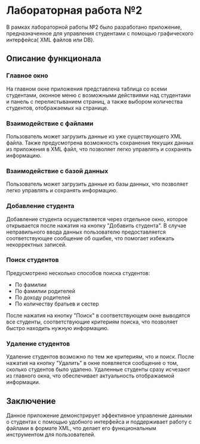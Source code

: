 # Лабораторная работа №2

В рамках лабораторной работы №2 было разработано приложение, предназначенное для управления  студентами с помощью графического интерфейса( XML файлов или DB).

## Описание функционала

### Главное окно

На главном окне приложения представлена таблица со всеми студентами, оконное меню с возможными действиями над студентами и панель с перелистыванием страниц, а также выбором количества студентов, отображаемых на странице.

### Взаимодействие с файлами

Пользователь может загрузить данные из уже существующего XML файла. Также предусмотрена возможность сохранения текущих данных из приложения в XML файл, что позволяет легко управлять и сохранять информацию.

### Взаимодействие с базой данных

Пользователь может загрузить данные из базы данных, что позволяет легко управлять и сохранять информацию.

### Добавление студента

Добавление студента осуществляется через отдельное окно, которое открывается после нажатия на кнопку "Добавить студента". В случае неправильного ввода данных пользователю предоставляется соответствующее сообщение об ошибке, что помогает избежать некорректных записей.

### Поиск студентов

Предусмотрено несколько способов поиска студентов: 
- По фамилии
- По фамилии родителей
- По доходу родителей 
- По количеству братьев и сестер

После нажатия на кнопку "Поиск" в соответствующем окне выводятся все студенты, соответствующие критериям поиска, что позволяет быстро находить нужную информацию.

### Удаление студентов

Удаление студентов возможно по тем же критериям, что и поиск. После нажатия на кнопку "Удалить" в окне появляется сообщение о том, сколько студентов было удалено. Удаленные студенты сразу исчезают из главного окна, что обеспечивает актуальность отображаемой информации.

## Заключение

Данное приложение демонстрирует эффективное управление данными о студентах с помощью удобного интерфейса и поддерживает работу с файлами в формате XML, что делает его функциональным инструментом для пользователей.